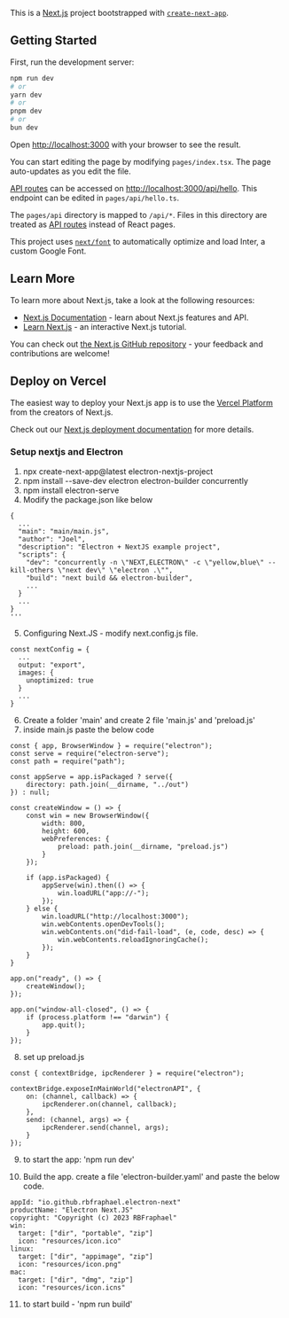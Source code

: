 This is a [Next.js](https://nextjs.org/) project bootstrapped with [`create-next-app`](https://github.com/vercel/next.js/tree/canary/packages/create-next-app).

## Getting Started

First, run the development server:

```bash
npm run dev
# or
yarn dev
# or
pnpm dev
# or
bun dev
```

Open [http://localhost:3000](http://localhost:3000) with your browser to see the result.

You can start editing the page by modifying `pages/index.tsx`. The page auto-updates as you edit the file.

[API routes](https://nextjs.org/docs/api-routes/introduction) can be accessed on [http://localhost:3000/api/hello](http://localhost:3000/api/hello). This endpoint can be edited in `pages/api/hello.ts`.

The `pages/api` directory is mapped to `/api/*`. Files in this directory are treated as [API routes](https://nextjs.org/docs/api-routes/introduction) instead of React pages.

This project uses [`next/font`](https://nextjs.org/docs/basic-features/font-optimization) to automatically optimize and load Inter, a custom Google Font.

## Learn More

To learn more about Next.js, take a look at the following resources:

- [Next.js Documentation](https://nextjs.org/docs) - learn about Next.js features and API.
- [Learn Next.js](https://nextjs.org/learn) - an interactive Next.js tutorial.

You can check out [the Next.js GitHub repository](https://github.com/vercel/next.js/) - your feedback and contributions are welcome!

## Deploy on Vercel

The easiest way to deploy your Next.js app is to use the [Vercel Platform](https://vercel.com/new?utm_medium=default-template&filter=next.js&utm_source=create-next-app&utm_campaign=create-next-app-readme) from the creators of Next.js.

Check out our [Next.js deployment documentation](https://nextjs.org/docs/deployment) for more details.

### Setup nextjs and Electron

1. npx create-next-app@latest electron-nextjs-project
2. npm install --save-dev electron electron-builder concurrently
3. npm install electron-serve
4. Modify the package.json like below

```
{
  ...
  "main": "main/main.js",
  "author": "Joel",
  "description": "Electron + NextJS example project",
  "scripts": {
    "dev": "concurrently -n \"NEXT,ELECTRON\" -c \"yellow,blue\" --kill-others \"next dev\" \"electron .\"",
    "build": "next build && electron-builder",
    ...
  }
  ...
}
'''
```

5. Configuring Next.JS - modify next.config.js file.

```
const nextConfig = {
  ...
  output: "export",
  images: {
    unoptimized: true
  }
  ...
}
```

6. Create a folder 'main' and create 2 file 'main.js' and 'preload.js'
7. inside main.js paste the below code

```
const { app, BrowserWindow } = require("electron");
const serve = require("electron-serve");
const path = require("path");

const appServe = app.isPackaged ? serve({
    directory: path.join(__dirname, "../out")
}) : null;

const createWindow = () => {
    const win = new BrowserWindow({
        width: 800,
        height: 600,
        webPreferences: {
            preload: path.join(__dirname, "preload.js")
        }
    });

    if (app.isPackaged) {
        appServe(win).then(() => {
            win.loadURL("app://-");
        });
    } else {
        win.loadURL("http://localhost:3000");
        win.webContents.openDevTools();
        win.webContents.on("did-fail-load", (e, code, desc) => {
            win.webContents.reloadIgnoringCache();
        });
    }
}

app.on("ready", () => {
    createWindow();
});

app.on("window-all-closed", () => {
    if (process.platform !== "darwin") {
        app.quit();
    }
});
```

8. set up preload.js

```
const { contextBridge, ipcRenderer } = require("electron");

contextBridge.exposeInMainWorld("electronAPI", {
    on: (channel, callback) => {
        ipcRenderer.on(channel, callback);
    },
    send: (channel, args) => {
        ipcRenderer.send(channel, args);
    }
});
```

9. to start the app: 'npm run dev'

10. Build the app. create a file 'electron-builder.yaml' and paste the below code.

```
appId: "io.github.rbfraphael.electron-next"
productName: "Electron Next.JS"
copyright: "Copyright (c) 2023 RBFraphael"
win:
  target: ["dir", "portable", "zip"]
  icon: "resources/icon.ico"
linux:
  target: ["dir", "appimage", "zip"]
  icon: "resources/icon.png"
mac:
  target: ["dir", "dmg", "zip"]
  icon: "resources/icon.icns"

```

11. to start build - 'npm run build'
